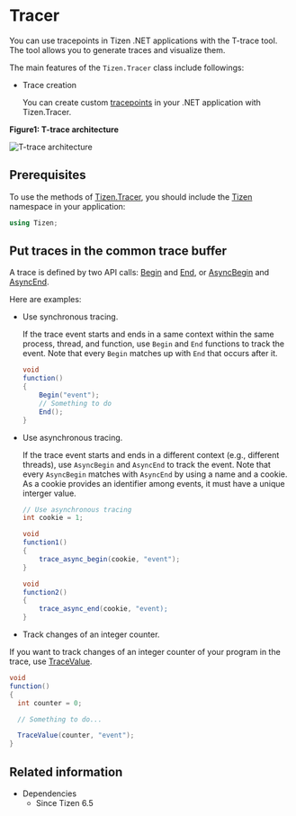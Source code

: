 # Tracer

You can use tracepoints in Tizen .NET applications with the T-trace tool. The tool allows you to generate traces and visualize them.

The main features of the `Tizen.Tracer` class include followings:

-   Trace creation

    You can create custom [tracepoints](#insert) in your .NET application with Tizen.Tracer.

**Figure1: T-trace architecture**

![T-trace architecture](/application/native/guides/performance/media/trace.png)

## Prerequisites

To use the methods of [Tizen.Tracer](/application/dotnet/api/TizenFX/master/api/Tizen.Tracer.html), you should include the [Tizen](/application/dotnet/api/TizenFX/master/api/Tizen.html) namespace in your application:

```csharp
using Tizen;
```

<a name="tracer"></a>
## Put traces in the common trace buffer

A trace is defined by two API calls: [Begin](/application/dotnet/api/TizenFX/master/api/Tizen.Tracer.html#Tizen_Tracer_Begin_System_String_) and [End](/application/dotnet/api/TizenFX/master/api/Tizen.Tracer.html#Tizen_Tracer_End), or [AsyncBegin](/application/dotnet/api/TizenFX/master/api/Tizen.Tracer.html#Tizen_Tracer_AsyncBegin_System_Int32_System_String_) and [AsyncEnd](/application/dotnet/api/TizenFX/master/api/Tizen.Tracer.html#Tizen_Tracer_AsyncEnd_System_Int32_System_String_).

Here are examples:
  * Use synchronous tracing.

    If the trace event starts and ends in a same context within the same process, thread, and function, use `Begin` and `End` functions to track the event. Note that every `Begin` matches up with `End` that occurs after it.
    ```csharp
    void
    function()
    {
        Begin("event");
        // Something to do
        End();
    }
    ```

  * Use asynchronous tracing.

    If the trace event starts and ends in a different context (e.g., different threads), use `AsyncBegin` and `AsyncEnd` to track the event. Note that every `AsyncBegin` matches with `AsyncEnd` by using a name and a cookie. As a cookie provides an identifier among events, it must have a unique interger value.

    ```csharp
    // Use asynchronous tracing
    int cookie = 1;

    void
    function1()
    {
        trace_async_begin(cookie, "event");
    }

    void
    function2()
    {
        trace_async_end(cookie, "event);
    }
    ```

  * Track changes of an integer counter.

   If you want to track changes of an integer counter of your program in the trace, use [TraceValue](/application/dotnet/api/TizenFX/master/api/Tizen.Tracer.html#Tizen_Tracer_TraceValue_System_Int32_System_String_).

   ```csharp
   void
   function()
   {
     int counter = 0;

     // Something to do...

     TraceValue(counter, "event");
   }
   ```

## Related information
* Dependencies
  -    Since Tizen 6.5


